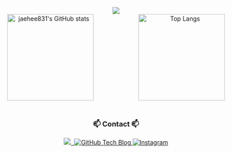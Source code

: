 <!--타이틀 부분-->
<div align="center">
  <img src="https://capsule-render.vercel.app/api?type=venom&height=200&color=gradient&text=Hi,%20there&fontColor=bdbdbd" />
</div>

<!--내용 부분-->
<div align="center">
  <img src="https://github-readme-stats.vercel.app/api?username=jaehee831&show_icons=true&theme=radical" alt="jaehee831's GitHub stats" style="height: 200px; margin-right: 50px;"/>
  <img src="https://github-readme-stats.vercel.app/api/top-langs/?username=jaehee831&layout=compact" alt="Top Langs" style="height: 200px; margin-left: 50px;"/>
</div>

<br>

<h3 align="center">📫 Contact 📫</h3>
<div align="center">
  <a href="https://jaehee831.notion.site/Hi-I-m-Jaehee-7869403b0bca403aabcfd7ae5e4cc1c3?pvs=4" target="_blank">
    <img src="https://img.shields.io/badge/CV-66DEB1?style=for-the-badge&logo=Notion&logoColor=000000" />&nbsp
  </a>
  <a href="https://jaehee831.github.io/" target="_blank">
  <img src="https://img.shields.io/badge/Tech Blog-FCBFBD?style=for-the-badge&logo=GitHub&logoColor=181717" alt="GitHub Tech Blog"/>
  </a>
  <a href="https://www.instagram.com/jae_pee831/" target="_blank">
    <img src="https://img.shields.io/badge/Instagram-B2FCE4?style=for-the-badge&logo=Instagram&logoColor=E4405F" alt="Instagram"/>
  </a>
</div>
